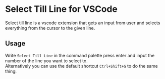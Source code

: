 # Select Till Line for VSCode

Select till line is a vscode extension that gets an input from user and selects everything from the cursor to the given line.

## Usage
Write `Select Till Line` in the command palette press enter and input the number of the line you want to select to.  
Alternatively you can use the default shortcut `Ctrl+Shift+G` to do the same thing.
